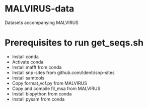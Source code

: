 # MALVIRUS-data
Datasets accompanying MALVIRUS 

# Prerequisites to run get_seqs.sh

* Install conda
* Activate conda
* Install mafft from conda
* Install snp-sites from github.com/ldenti/snp-sites
* Install samtools
* Copy format_vcf.py from MALVIRUS
* Copy and compile fil_msa from MALVIRUS
* Install biopython from conda
* Install pysam from conda
